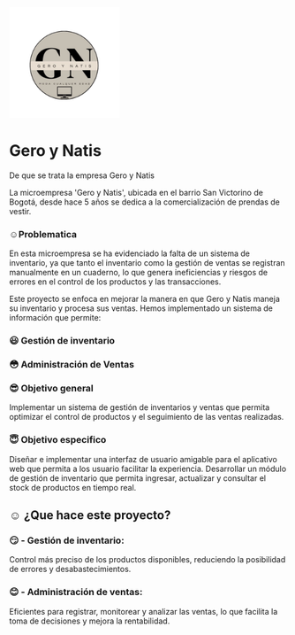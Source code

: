 <img src="https://github.com/DanielBermeoTO/GeroyNatis2/blob/main/Gero_y_Natis%20Logo.png" width="200" alt="Descripción de la imagen">


# Gero y Natis

De que se trata la empresa Gero y Natis

La microempresa 'Gero y Natis', ubicada en el barrio San Victorino de Bogotá, desde hace 5 años se dedica a la comercialización de prendas de vestir. 

### :relaxed:Problematica 

En esta microempresa se ha evidenciado la falta de un sistema de inventario, ya que tanto el inventario como la gestión de ventas se registran manualmente en un cuaderno, lo que genera ineficiencias y riesgos de errores en el control de los productos y las transacciones.

Este proyecto se enfoca en mejorar la manera en que Gero y Natis maneja su inventario y procesa sus ventas. Hemos implementado un sistema de información que permite:
### :smiley: Gestión de inventario
### :flushed: Administración de Ventas

### :sunglasses: Objetivo general 

Implementar un sistema de gestión de inventarios y ventas que permita optimizar el control de productos y  el seguimiento de las ventas realizadas.

### :innocent: Objetivo especifico
Diseñar e implementar una interfaz de usuario amigable para el aplicativo web que permita a los usuario facilitar la experiencia.
Desarrollar un módulo de gestión de inventario que permita ingresar, actualizar y consultar el stock de productos en tiempo real.

## :relaxed: ¿Que hace este proyecto?

### :smirk: - Gestión de inventario: 

Control más preciso de los productos disponibles, reduciendo la posibilidad de errores y desabastecimientos.

### :blush: - Administración de ventas: 

Eficientes para registrar, monitorear y analizar las ventas, lo que facilita la toma de decisiones y mejora la rentabilidad.
